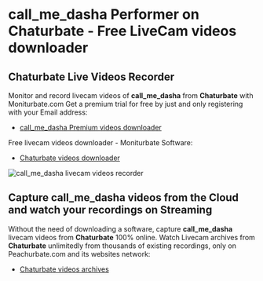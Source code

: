 # call_me_dasha Performer on Chaturbate - Free LiveCam videos downloader

## Chaturbate Live Videos Recorder

Monitor and record livecam videos of **call_me_dasha** from **Chaturbate** with Moniturbate.com
Get a premium trial for free by just and only registering with your Email address:
* [call_me_dasha Premium videos downloader](https://moniturbate.com/request-demo-licence-key.html)

Free livecam videos downloader - Moniturbate Software:
* [Chaturbate videos downloader](https://moniturbate.com/moniturbate-download-software.html)

![call_me_dasha livecam videos recorder](https://peachurnet.com/templates/moniturbate-software.png)


## Capture call_me_dasha videos from the Cloud and watch your recordings on Streaming

Without the need of downloading a software, capture **call_me_dasha** livecam videos from **Chaturbate** 100% online.
Watch Livecam archives from **Chaturbate** unlimitedly from thousands of existing recordings, only on Peachurbate.com and its websites network:
* [Chaturbate videos archives](https://peachurnet.com/)